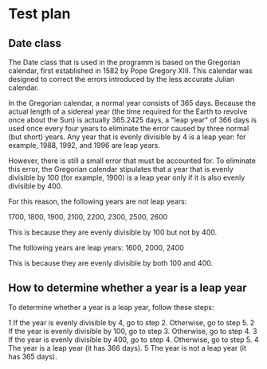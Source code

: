 # Test plan

## Date class

The Date class that is used in the programm is based on the Gregorian calendar, first established in 1582 by Pope Gregory XIII. This calendar was designed to correct the errors introduced by the less accurate Julian calendar.

In the Gregorian calendar, a normal year consists of 365 days. Because the actual length of a sidereal year (the time required for the Earth to revolve once about the Sun) is actually 365.2425 days, a "leap year" of 366 days is used once every four years to eliminate the error caused by three normal (but short) years. Any year that is evenly divisible by 4 is a leap year: for example, 1988, 1992, and 1996 are leap years.

However, there is still a small error that must be accounted for. To eliminate this error, the Gregorian calendar stipulates that a year that is evenly divisible by 100 (for example, 1900) is a leap year only if it is also evenly divisible by 400.

For this reason, the following years are not leap years:

1700, 1800, 1900, 2100, 2200, 2300, 2500, 2600

This is because they are evenly divisible by 100 but not by 400.

The following years are leap years: 1600, 2000, 2400

This is because they are evenly divisible by both 100 and 400.

## How to determine whether a year is a leap year
To determine whether a year is a leap year, follow these steps:

1 If the year is evenly divisible by 4, go to step 2. Otherwise, go to step 5.
2 If the year is evenly divisible by 100, go to step 3. Otherwise, go to step 4.
3 If the year is evenly divisible by 400, go to step 4. Otherwise, go to step 5.
4 The year is a leap year (it has 366 days).
5 The year is not a leap year (it has 365 days).
